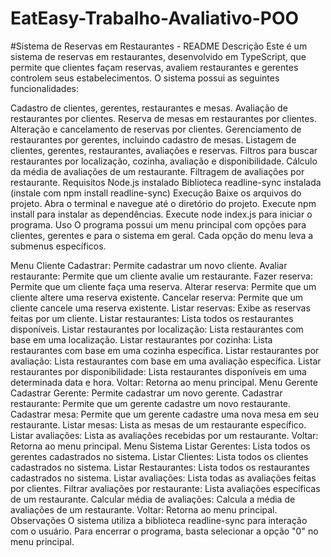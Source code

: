 # EatEasy-Trabalho-Avaliativo-POO

#Sistema de Reservas em Restaurantes - README
Descrição
Este é um sistema de reservas em restaurantes, desenvolvido em TypeScript, que permite que clientes façam reservas, avaliem restaurantes e gerentes controlem seus estabelecimentos. O sistema possui as seguintes funcionalidades:

Cadastro de clientes, gerentes, restaurantes e mesas.
Avaliação de restaurantes por clientes.
Reserva de mesas em restaurantes por clientes.
Alteração e cancelamento de reservas por clientes.
Gerenciamento de restaurantes por gerentes, incluindo cadastro de mesas.
Listagem de clientes, gerentes, restaurantes, avaliações e reservas.
Filtros para buscar restaurantes por localização, cozinha, avaliação e disponibilidade.
Cálculo da média de avaliações de um restaurante.
Filtragem de avaliações por restaurante.
Requisitos
Node.js instalado
Biblioteca readline-sync instalada (instale com npm install readline-sync)
Execução
Baixe os arquivos do projeto.
Abra o terminal e navegue até o diretório do projeto.
Execute npm install para instalar as dependências.
Execute node index.js para iniciar o programa.
Uso
O programa possui um menu principal com opções para clientes, gerentes e para o sistema em geral. Cada opção do menu leva a submenus específicos.

Menu Cliente
Cadastrar: Permite cadastrar um novo cliente.
Avaliar restaurante: Permite que um cliente avalie um restaurante.
Fazer reserva: Permite que um cliente faça uma reserva.
Alterar reserva: Permite que um cliente altere uma reserva existente.
Cancelar reserva: Permite que um cliente cancele uma reserva existente.
Listar reservas: Exibe as reservas feitas por um cliente.
Listar restaurantes: Lista todos os restaurantes disponíveis.
Listar restaurantes por localização: Lista restaurantes com base em uma localização.
Listar restaurantes por cozinha: Lista restaurantes com base em uma cozinha específica.
Listar restaurantes por avaliação: Lista restaurantes com base em uma avaliação específica.
Listar restaurantes por disponibilidade: Lista restaurantes disponíveis em uma determinada data e hora.
Voltar: Retorna ao menu principal.
Menu Gerente
Cadastrar Gerente: Permite cadastrar um novo gerente.
Cadastrar restaurante: Permite que um gerente cadastre um novo restaurante.
Cadastrar mesa: Permite que um gerente cadastre uma nova mesa em seu restaurante.
Listar mesas: Lista as mesas de um restaurante específico.
Listar avaliações: Lista as avaliações recebidas por um restaurante.
Voltar: Retorna ao menu principal.
Menu Sistema
Listar Gerentes: Lista todos os gerentes cadastrados no sistema.
Listar Clientes: Lista todos os clientes cadastrados no sistema.
Listar Restaurantes: Lista todos os restaurantes cadastrados no sistema.
Listar avaliações: Lista todas as avaliações feitas por clientes.
Filtrar avaliações por restaurante: Lista avaliações específicas de um restaurante.
Calcular média de avaliações: Calcula a média de avaliações de um restaurante.
Voltar: Retorna ao menu principal.
Observações
O sistema utiliza a biblioteca readline-sync para interação com o usuário.
Para encerrar o programa, basta selecionar a opção "0" no menu principal.
